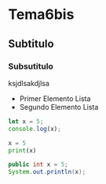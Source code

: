 # Tema6bis
## Subtitulo    
### Subsutitulo
ksjdlsakdjlsa
* Primer Elemento Lista
* Segundo Elemento Lista

```js
let x = 5;
console.log(x);
```

```python
x = 5
print(x)
```

```java
public int x = 5;
System.out.println(x);
```
